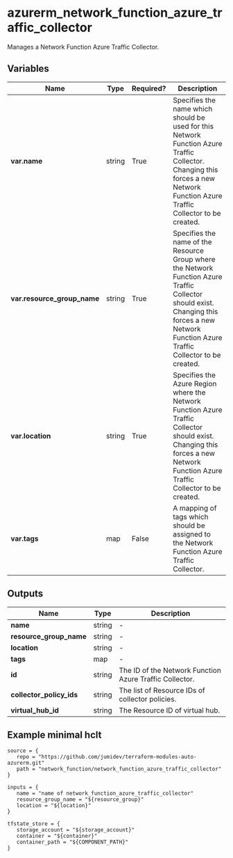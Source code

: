 # azurerm_network_function_azure_traffic_collector

Manages a Network Function Azure Traffic Collector.

## Variables

| Name | Type | Required? |  Description |
| ---- | ---- | --------- |  ----------- |
| **var.name** | string | True | Specifies the name which should be used for this Network Function Azure Traffic Collector. Changing this forces a new Network Function Azure Traffic Collector to be created. | 
| **var.resource_group_name** | string | True | Specifies the name of the Resource Group where the Network Function Azure Traffic Collector should exist. Changing this forces a new Network Function Azure Traffic Collector to be created. | 
| **var.location** | string | True | Specifies the Azure Region where the Network Function Azure Traffic Collector should exist. Changing this forces a new Network Function Azure Traffic Collector to be created. | 
| **var.tags** | map | False | A mapping of tags which should be assigned to the Network Function Azure Traffic Collector. | 



## Outputs

| Name | Type | Description |
| ---- | ---- | --------- | 
| **name** | string  | - | 
| **resource_group_name** | string  | - | 
| **location** | string  | - | 
| **tags** | map  | - | 
| **id** | string  | The ID of the Network Function Azure Traffic Collector. | 
| **collector_policy_ids** | string  | The list of Resource IDs of collector policies. | 
| **virtual_hub_id** | string  | The Resource ID of virtual hub. | 

## Example minimal hclt

```hcl
source = {
   repo = "https://github.com/jumidev/terraform-modules-auto-azurerm.git" 
   path = "network_function/network_function_azure_traffic_collector" 
}

inputs = {
   name = "name of network_function_azure_traffic_collector" 
   resource_group_name = "${resource_group}" 
   location = "${location}" 
}

tfstate_store = {
   storage_account = "${storage_account}" 
   container = "${container}" 
   container_path = "${COMPONENT_PATH}" 
}


```